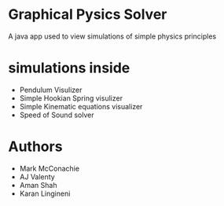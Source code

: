 # Graphical Pysics Solver
A java app used to view simulations of simple physics principles

# simulations inside 
* Pendulum Visulizer
* Simple Hookian Spring visulizer
* Simple Kinematic equations visualizer
* Speed of Sound solver

# Authors 
* Mark McConachie
* AJ Valenty
* Aman Shah
* Karan Lingineni



